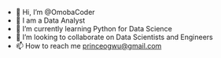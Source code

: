 - 👋 Hi, I’m @OmobaCoder
- 👀 I am a Data Analyst
- 🌱 I’m currently learning Python for Data Science 
- 💞️ I’m looking to collaborate on Data Scientists and Engineers
- 📫 How to reach me princeogwu@gmail.com

<!---
OmobaCoder/OmobaCoder is a ✨ special ✨ repository because its `README.md` (this file) appears on your GitHub profile.
You can click the Preview link to take a look at your changes.
--->
